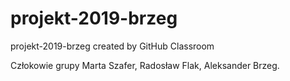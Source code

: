 # projekt-2019-brzeg
projekt-2019-brzeg created by GitHub Classroom


Człokowie grupy Marta Szafer, Radosław Flak, Aleksander Brzeg. 


